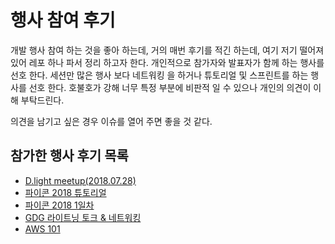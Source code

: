 # 행사 참여 후기

개발 행사 참여 하는 것을 좋아 하는데, 거의 매번 후기를 적긴 하는데, 여기 저기 떨어져 있어 레포 하나 파서 정리 하고자 한다. 개인적으로 참가자와 발표자가 함께 하는 행사를 선호 한다. 세션만 많은 행사 보다 네트워킹 을 하거나 튜토리얼 및 스프린트를 하는 행사를 선호 한다. 호불호가 강해 너무 특정 부분에 비판적 일 수 있으나 개인의 의견이 이해 부탁드린다.

의견을 남기고 싶은 경우 이슈를 열어 주면 좋을 것 같다.



## 참가한 행사 후기 목록

- [D.light meetup(2018.07.28)](https://github.com/rkdgusrnrlrl/review/blob/master/%5B2018-07-28%5DD.light%20meetup(Design%20X%20Development%20highlight).md)
- [파이콘 2018 튜토리얼](https://github.com/rkdgusrnrlrl/review/blob/master/%5B2018-08-17%5Dpycon2018_tutorial.md)
- [파이콘 2018 1일차](https://github.com/rkdgusrnrlrl/review/blob/master/[2018-08-18]pycon2018_1st_day.md)
- [GDG 라이트닝 토크 & 네트워킹](https://github.com/rkdgusrnrlrl/review/blob/master/[2018-10-12]LightningTalk&NetworkingwithGDG.md )
- [AWS 101](https://github.com/rkdgusrnrlrl/review/blob/master/[2018-12-03]aws_101.md)

